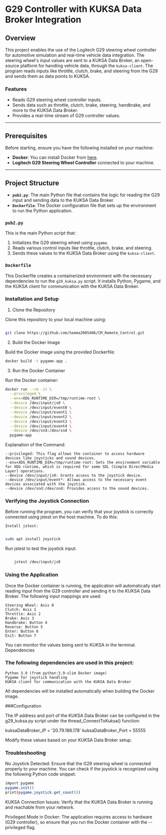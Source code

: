# G29 Controller with KUKSA Data Broker Integration

## Overview

This project enables the use of the Logitech G29 steering wheel controller for automotive simulation and real-time vehicle data integration. The steering wheel's input values are sent to a KUKSA Data Broker, an open-source platform for handling vehicle data, through the `kuksa-client`. The program reads inputs like throttle, clutch, brake, and steering from the G29 and sends them as data points to KUKSA.

### Features
- Reads G29 steering wheel controller inputs.
- Sends data such as throttle, clutch, brake, steering, handbrake, and more to the KUKSA Data Broker.
- Provides a real-time stream of G29 controller values.

---

## Prerequisites

Before starting, ensure you have the following installed on your machine:

- **Docker**: You can install Docker from [here](https://docs.docker.com/get-docker/).
- **Logitech G29 Steering Wheel Controller** connected to your machine.

---

## Project Structure

- **`pub2.py`**: The main Python file that contains the logic for reading the G29 input and sending data to the KUKSA Data Broker.
- **`Dockerfile`**: The Docker configuration file that sets up the environment to run the Python application.

### `pub2.py`

This is the main Python script that:
1. Initializes the G29 steering wheel using `pygame`.
2. Reads various control inputs like throttle, clutch, brake, and steering.
3. Sends these values to the KUKSA Data Broker using the `kuksa-client`.

### `Dockerfile`

This Dockerfile creates a containerized environment with the necessary dependencies to run the `g29_kuksa.py` script. It installs Python, Pygame, and the KUKSA client for communication with the KUKSA Data Broker.


### Installation and Setup
1. Clone the Repository

Clone this repository to your local machine using:

```bash

git clone https://github.com/Seema2005406/CM_Remote_Control.git
```


2. Build the Docker Image

Build the Docker image using the provided Dockerfile:


```bash
docker build -t pygame-app .
```

3. Run the Docker Container

Run the Docker container:


```bash
docker run --rm -it \
  --privileged \
  --env=XDG_RUNTIME_DIR=/tmp/runtime-root \
  --device /dev/input/js0 \
  --device /dev/input/event0 \
  --device /dev/input/event1 \
  --device /dev/input/event2 \
  --device /dev/input/event3 \
  --device /dev/input/event4 \
  --device /dev/snd:/dev/snd \
  pygame-app
```
Explanation of the Command:

    --privileged: This flag allows the container to access hardware devices like joysticks and sound devices.
    --env=XDG_RUNTIME_DIR=/tmp/runtime-root: Sets the environment variable for XDG runtime, which is required for some SDL (Simple DirectMedia Layer) operations.
    --device /dev/input/js0: Grants access to the joystick device.
    --device /dev/input/event*: Allows access to the necessary event devices associated with the joystick.
    --device /dev/snd:/dev/snd: Provides access to the sound devices.

### Verifying the Joystick Connection

Before running the program, you can verify that your joystick is correctly connected using jstest on the host machine. To do this:

    Install jstest:

```bash

sudo apt install joystick
```

Run jstest to test the joystick input:

```bash

    jstest /dev/input/js0
```

### Using the Application

Once the Docker container is running, the application will automatically start reading input from the G29 controller and sending it to the KUKSA Data Broker. The following input mappings are used:

    Steering Wheel: Axis 0
    Clutch: Axis 1
    Throttle: Axis 2
    Brake: Axis 3
    Handbrake: Button 4
    Reverse: Button 5
    Enter: Button 6
    Exit: Button 7

You can monitor the values being sent to KUKSA in the terminal.
Dependencies

### The following dependencies are used in this project:

    Python 3.9 (from python:3.9-slim Docker image)
    Pygame for joystick handling
    KUKSA client for communication with the KUKSA Data Broker

All dependencies will be installed automatically when building the Docker image.

###Configuration

The IP address and port of the KUKSA Data Broker can be configured in the g29_kuksa.py script under the thread_ConnectToKuksa() function:


kuksaDataBroker_IP = '20.79.188.178'
kuksaDataBroker_Port = 55555

Modify these values based on your KUKSA Data Broker setup.

### Troubleshooting

No Joystick Detected: Ensure that the G29 steering wheel is connected properly to your machine. You can check if the joystick is recognized using the following Python code snippet:
```bash
import pygame
pygame.init()
print(pygame.joystick.get_count())
```
KUKSA Connection Issues: Verify that the KUKSA Data Broker is running and reachable from your network.

Privileged Mode in Docker: The application requires access to hardware (G29 controller), so ensure that you run the Docker container with the --privileged flag.
